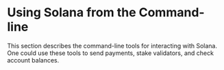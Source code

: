 # Using Solana from the Command-line

This section describes the command-line tools for interacting with Solana. One
could use these tools to send payments, stake validators, and check account
balances.
